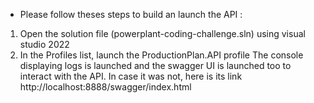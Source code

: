 * Please follow theses steps to build an launch the API :
1. Open the solution file (powerplant-coding-challenge.sln) using visual studio 2022
2. In the Profiles list, launch the ProductionPlan.API profile 
The console displaying logs is launched and the swagger UI is launched too to interact with the API. 
In case it was not, here is its link http://localhost:8888/swagger/index.html
 